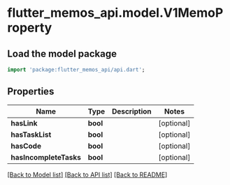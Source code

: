 # flutter_memos_api.model.V1MemoProperty

## Load the model package
```dart
import 'package:flutter_memos_api/api.dart';
```

## Properties
Name | Type | Description | Notes
------------ | ------------- | ------------- | -------------
**hasLink** | **bool** |  | [optional] 
**hasTaskList** | **bool** |  | [optional] 
**hasCode** | **bool** |  | [optional] 
**hasIncompleteTasks** | **bool** |  | [optional] 

[[Back to Model list]](../README.md#documentation-for-models) [[Back to API list]](../README.md#documentation-for-api-endpoints) [[Back to README]](../README.md)


